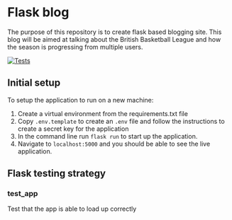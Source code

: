# Flask blog

The purpose of this repository is to create flask based blogging site.
This blog will be aimed at talking about the British Basketball League
and how the season is progressing from multiple users. 

[![Tests](https://github.com/PhilipDW183/flask_blog/actions/workflows/app_test.yml/badge.svg)](https://github.com/PhilipDW183/flask_blog/actions/workflows/app_test.yml)

## Initial setup

To setup the application to run on a new machine:

1. Create a virtual environment from the requirements.txt file
2. Copy `.env.template` to create an `.env` file and follow the 
instructions to create a secret key for the application
3. In the command line run `flask run` to start up the 
application.
4. Navigate to `localhost:5000` and you should be able
to see the live application.

## Flask testing strategy

### test_app

Test that the app is able to load up correctly
